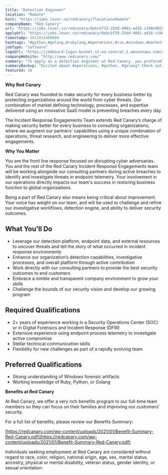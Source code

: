 ```yaml
---
title: "Detection Engineer"
location: "Remote"
host: "https://jobs.lever.co/redcanary/?location=Remote"
companyName: "Red Canary"
url: "https://jobs.lever.co/redcanary/8ebcbf39-25dd-4001-ad16-c340e903a0f1"
applyUrl: "https://jobs.lever.co/redcanary/8ebcbf39-25dd-4001-ad16-c340e903a0f1/apply"
timestamp: 1611014400000
hashtags: "#python,#golang,#rubylang,#operations,#css,#windows,#marketing,#rest"
jobType: "software"
logoUrl: "https://jobboard-logos-bucket.s3.eu-central-1.amazonaws.com/red-canary"
companyWebsite: "http://www.redcanary.com/"
summary: "To apply as a detection engineer at Red Canary, you preferably need to have 2+ years of experience working in a Security Operations Center or in Digital Forensics and Incident Response."
summaryBackup: "Excited about #operations, #python, #golang? Check out this job post!"
featured: 10
---
```


**Why Red Canary**

Red Canary was founded to make security for every business better by protecting organizations around the world from cyber threats. Our combination of market defining technology, processes, and expertise delivered using an innovative SaaS model is preventing breaches every day.

The Incident Response Engagements Team extends Red Canary’s charge of making security better for every business to consulting organizations; where we augment our partners’ capabilities using a unique combination of operations, threat research, and engineering to deliver more effective engagements.

**Why You Matter**

You are the front line response focused on disrupting cyber adversaries. You and the rest of the Red Canary Incident Response Engagements team will be working alongside our consulting partners during active breaches to identify and investigate threats in endpoint telemetry. Your involvement in our operations directly impacts our team's success in restoring business function to global organizations.

Being a part of Red Canary also means being critical about improvement. Your voice has weight on our team, and will be used to challenge and refine our investigative workflows, detection engine, and ability to deliver security outcomes.

## What You'll Do

*   Leverage our detection platform, endpoint data, and external resources to uncover threats and tell the story of what occurred in incident response environments
*   Enhance our organization’s detection capabilities, investigative processes, and overall platform through active contribution
*   Work directly with our consulting partners to provide the best security outcomes to end customers
*   Embrace a nimble and transparent company environment to grow your skills
*   Challenge the bounds of our security vision and develop our growing program

## Required Qualifications

*   2+ years of experience working in a Security Operations Center (SOC) or in Digital Forensics and Incident Response (DFIR)
*   Extensive experience using endpoint process telemetry to investigate active compromise
*   Stellar technical communication skills
*   Flexibility for new challenges as part of a rapidly evolving team

## Preferred Qualifications

*   Strong understanding of Windows forensic artifacts
*   Working knowledge of Ruby, Python, or Golang

**Benefits at Red Canary**

At Red Canary, we offer a very rich benefits program to our full-time team members so they can focus on their families and improving our customers’ security. 

For a full list of benefits, please review our Benefits Summary:

[https://redcanary.com/wp-content/uploads/2021/01/Benefit-Summary-Red-Canary.pdf](https://redcanary.com/wp-content/uploads/2021/01/Benefit-Summary-Red-Canary.pdf)

Individuals seeking employment at Red Canary are considered without regard to race, color, religion, national origin, age, sex, marital status, ancestry, physical or mental disability, veteran status, gender identity, or sexual orientation.
